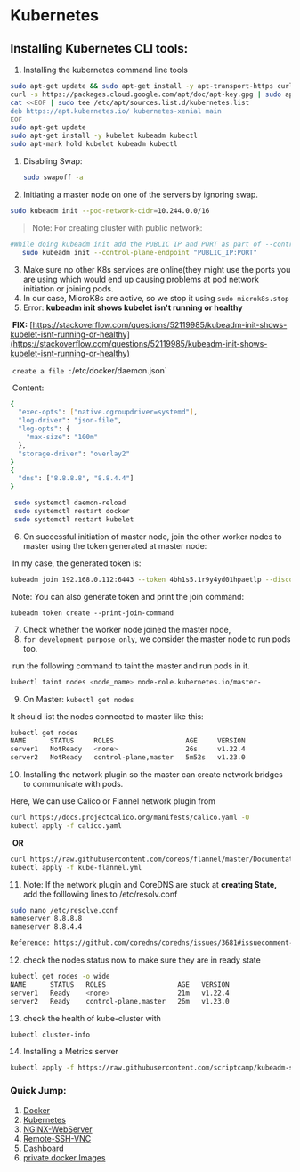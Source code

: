 # Kubernetes

## Installing Kubernetes CLI tools:

1. Installing the kubernetes command line tools

```bash
sudo apt-get update && sudo apt-get install -y apt-transport-https curl
curl -s https://packages.cloud.google.com/apt/doc/apt-key.gpg | sudo apt-key add -
cat <<EOF | sudo tee /etc/apt/sources.list.d/kubernetes.list
deb https://apt.kubernetes.io/ kubernetes-xenial main
EOF
sudo apt-get update
sudo apt-get install -y kubelet kubeadm kubectl
sudo apt-mark hold kubelet kubeadm kubectl
```

1. Disabling Swap:

   ```bash
   sudo swapoff -a
   ```

2. Initiating a master node on one of the servers by ignoring swap.

```bash
sudo kubeadm init --pod-network-cidr=10.244.0.0/16
```

> Note: For creating cluster with public network:

```bash
#While doing kubeadm init add the PUBLIC IP and PORT as part of --control-plane-endpoint parameter.
   sudo kubeadm init --control-plane-endpoint "PUBLIC_IP:PORT"
```

3. Make sure no other K8s services are online(they might use the ports you are using which would end up causing problems at pod network initiation or joining pods.
4. In our case, MicroK8s are active, so we stop it using `sudo microk8s.stop`
5. Error: **kubeadm init shows kubelet isn't running or healthy**

​ **FIX:** [https://stackoverflow.com/questions/52119985/kubeadm-init-shows-kubelet-isnt-running-or-healthy](https://stackoverflow.com/questions/52119985/kubeadm-init-shows-kubelet-isnt-running-or-healthy)

​ `create a file :`/etc/docker/daemon.json`

​ Content:

```bash
{
  "exec-opts": ["native.cgroupdriver=systemd"],
  "log-driver": "json-file",
  "log-opts": {
    "max-size": "100m"
  },
  "storage-driver": "overlay2"
}
{
  "dns": ["8.8.8.8", "8.8.4.4"]
}
```

```bash
 sudo systemctl daemon-reload
 sudo systemctl restart docker
 sudo systemctl restart kubelet

```

6. On successful initiation of master node, join the other worker nodes to master using the token generated at master node:

​ In my case, the generated token is:

```bash
kubeadm join 192.168.0.112:6443 --token 4bh1s5.1r9y4yd01hpaetlp --discovery-token-ca-cert-hash sha256:e89e942e1d9dc5463045c7231dd3d01d026abde4bf953534ee182632ee62f39a
```

​ Note: You can also generate token and print the join command:

`kubeadm token create --print-join-command`

7. Check whether the worker node joined the master node,
8. `for development purpose only`, we consider the master node to run pods too.

​ run the following command to taint the master and run pods in it.

```bash
kubectl taint nodes <node_name> node-role.kubernetes.io/master-
```

9. On Master: `kubectl get nodes`

It should list the nodes connected to master like this:

```bash
kubectl get nodes
NAME      STATUS     ROLES                  AGE     VERSION
server1   NotReady   <none>                 26s     v1.22.4
server2   NotReady   control-plane,master   5m52s   v1.23.0
```

10. Installing the network plugin so the master can create network bridges to communicate with pods.

Here, We can use Calico or Flannel network plugin from

```bash
curl https://docs.projectcalico.org/manifests/calico.yaml -O
kubectl apply -f calico.yaml
```

​ **OR**

```bash
curl https://raw.githubusercontent.com/coreos/flannel/master/Documentation/kube-flannel.yml -O
kubectl apply -f kube-flannel.yml
```

11. Note: If the network plugin and CoreDNS are stuck at **creating State,** add the folllowing lines to /etc/resolv.conf

```bash
sudo nano /etc/resolve.conf
nameserver 8.8.8.8
nameserver 8.8.4.4

Reference: https://github.com/coredns/coredns/issues/3681#issuecomment-592997864
```

12. check the nodes status now to make sure they are in ready state

```bash
kubectl get nodes -o wide
NAME      STATUS   ROLES                  AGE   VERSION
server1   Ready    <none>                 21m   v1.22.4
server2   Ready    control-plane,master   26m   v1.23.0
```

13. check the health of kube-cluster with

```bash
kubectl cluster-info
```

14. Installing a Metrics server

```bash
kubectl apply -f https://raw.githubusercontent.com/scriptcamp/kubeadm-scripts/main/manifests/metrics-server.yaml
```

### Quick Jump:

1. [Docker](/Docker/README.md)
2. [Kubernetes](/Kubernetes/README.md)
3. [NGINX-WebServer](/NGINX-webserver-on-nodejs/README.md)
4. [Remote-SSH-VNC](/private-docker-image-secrets/README.md)
5. [Dashboard](/dashboard/README.md)
6. [private docker Images](/private-docker-image-secrets/README.md)
